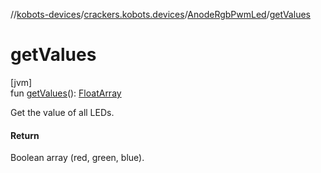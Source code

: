 //[kobots-devices](../../../index.md)/[crackers.kobots.devices](../index.md)/[AnodeRgbPwmLed](index.md)/[getValues](get-values.md)

# getValues

[jvm]\
fun [getValues](get-values.md)(): [FloatArray](https://kotlinlang.org/api/latest/jvm/stdlib/kotlin/-float-array/index.html)

Get the value of all LEDs.

#### Return

Boolean array (red, green, blue).

